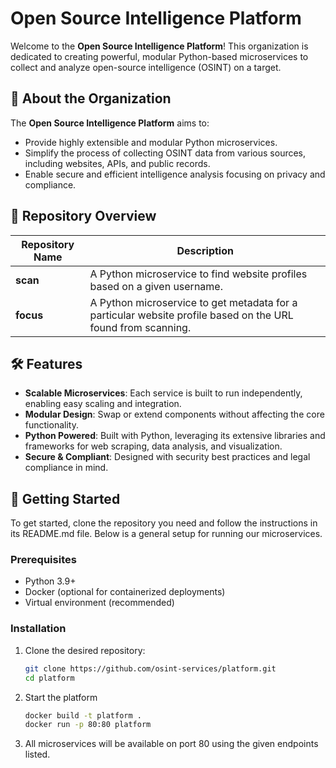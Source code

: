 # Open Source Intelligence Platform

Welcome to the **Open Source Intelligence Platform**! This organization is dedicated to creating powerful, modular Python-based microservices to collect and analyze open-source intelligence (OSINT) on a target.

## 🚀 About the Organization

The **Open Source Intelligence Platform** aims to:
- Provide highly extensible and modular Python microservices.
- Simplify the process of collecting OSINT data from various sources, including websites, APIs, and public records.
- Enable secure and efficient intelligence analysis focusing on privacy and compliance.

## 📂 Repository Overview

| Repository Name           | Description                                                                                  |
|---------------------------|----------------------------------------------------------------------------------------------|
| **scan**     | A Python microservice to find website profiles based on a given username.     |
| **focus**  | A Python microservice to get metadata for a particular website profile based on the URL found from scanning.        |


## 🛠️ Features

- **Scalable Microservices**: Each service is built to run independently, enabling easy scaling and integration.
- **Modular Design**: Swap or extend components without affecting the core functionality.
- **Python Powered**: Built with Python, leveraging its extensive libraries and frameworks for web scraping, data analysis, and visualization.
- **Secure & Compliant**: Designed with security best practices and legal compliance in mind.

## 📖 Getting Started

To get started, clone the repository you need and follow the instructions in its README.md file. Below is a general setup for running our microservices.

### Prerequisites

- Python 3.9+
- Docker (optional for containerized deployments)
- Virtual environment (recommended)

### Installation

1. Clone the desired repository:
   ```bash
   git clone https://github.com/osint-services/platform.git
   cd platform
    ```
2. Start the platform
   ```bash
   docker build -t platform .
   docker run -p 80:80 platform
   ```
3. All microservices will be available on port 80 using the given endpoints listed. 
